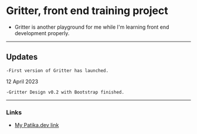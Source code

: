 # Gritter, front end training project
* Gritter is another playground for me while I'm learning front end development properly.
********************
## Updates
```
-First version of Gritter has launched.
```
12 April 2023
```
-Gritter Design v0.2 with Bootstrap finished.
```
********************
### Links
* [My Patika.dev link](https://app.patika.dev/professor)